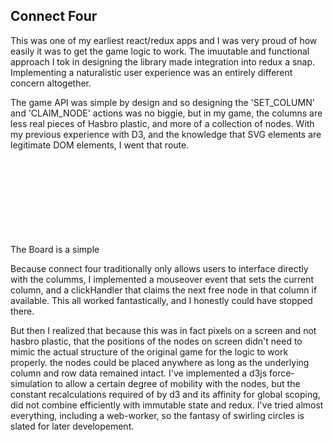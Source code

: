 ## Connect Four
This was one of my earliest react/redux apps and I was very proud of how easily it was to get the game logic to work. The imuutable and functional approach I tok in designing the library made integration into redux a snap. Implementing a naturalistic user experience was an entirely different concern altogether.

The game API was simple by design and so designing the 'SET_COLUMN' and 'CLAIM_NODE' actions was no biggie, but in my game, the columns are less real pieces of Hasbro plastic, and more of a  collection of nodes. With my previous experience with D3, and the knowledge that SVG elements are legitimate DOM elements, I went that route.

The Board is a simple <svg> tag with a viewbox set to scale appropriately for the number of columns and rows needed for the game. The Columns are <g> tags which group together node elements, represented by <circle> tags. 

Because connect four traditionally only allows users to interface directly with the columms, I implemented a mouseover event that sets the current column, and a clickHandler that claims the next free node in that column if available. This all worked fantastically, and I honestly could have stopped there. 

But then I realized that because this was in fact pixels on a screen and not hasbro plastic, that the positions of the nodes on screen didn't need to mimic the actual structure of the original game for the logic to work properly. the nodes could be placed anywhere as long as the underlying column and row data remained intact. I've implemented a d3js force-simulation to allow a certain degree of mobility with the nodes, but the constant recalculations required of by d3 and its affinity for global scoping, did not combine efficiently with immutable state and redux. I've tried almost everything, including a web-worker, so the fantasy of swirling circles is slated for later developement.
